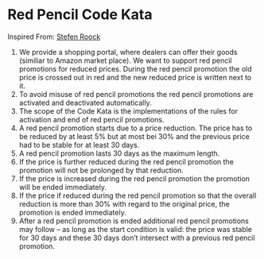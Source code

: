 Red Pencil Code Kata
====================

Inspired From: [Stefen Roock](http://stefanroock.wordpress.com/2011/03/04/red-pencil-code-kata/)

1. We provide a shopping portal, where dealers can offer their goods (similiar to Amazon market place). We want to support red pencil promotions for reduced prices. During the red pencil promotion the old price is crossed out in red and the new reduced price is written next to it.
2. To avoid misuse of red pencil promotions the red pencil promotions are activated and deactivated automatically.
3. The scope of the Code Kata is the implementations of the rules for activation and end of red pencil promotions.
4. A red pencil promotion starts due to a price reduction. The price has to be reduced by at least 5% but at most bei 30% and the previous price had to be stable for at least 30 days.
5. A red pencil promotion lasts 30 days as the maximum length.
6. If the price is further reduced during the red pencil promotion the promotion will not be prolonged by that reduction.
7. If the price is increased during the red pencil promotion the promotion will be ended immediately.
8. If the price if reduced during the red pencil promotion so that the overall reduction is more than 30% with regard to the original price, the promotion is ended immediately.
9. After a red pencil promotion is ended additional red pencil promotions may follow – as long as the start condition is valid: the price was stable for 30 days and these 30 days don’t intersect with a previous red pencil promotion.
